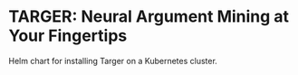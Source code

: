 # TARGER: Neural Argument Mining at Your Fingertips

Helm chart for installing Targer on a Kubernetes cluster.
